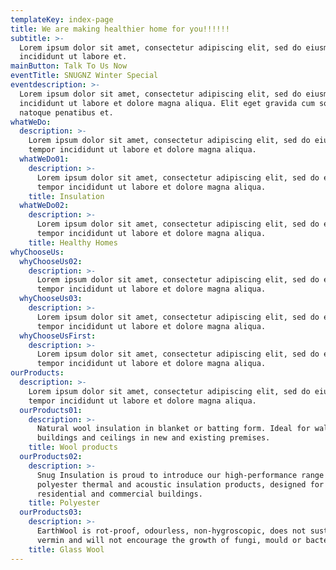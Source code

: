 ```yaml
---
templateKey: index-page
title: We are making healthier home for you!!!!!!
subtitle: >-
  Lorem ipsum dolor sit amet, consectetur adipiscing elit, sed do eiusmod tempor
  incididunt ut labore et.
mainButton: Talk To Us Now
eventTitle: SNUGNZ Winter Special
eventdescription: >-
  Lorem ipsum dolor sit amet, consectetur adipiscing elit, sed do eiusmod tempor
  incididunt ut labore et dolore magna aliqua. Elit eget gravida cum sociis
  natoque penatibus et.
whatWeDo:
  description: >-
    Lorem ipsum dolor sit amet, consectetur adipiscing elit, sed do eiusmod
    tempor incididunt ut labore et dolore magna aliqua.
  whatWeDo01:
    description: >-
      Lorem ipsum dolor sit amet, consectetur adipiscing elit, sed do eiusmod
      tempor incididunt ut labore et dolore magna aliqua.
    title: Insulation
  whatWeDo02:
    description: >-
      Lorem ipsum dolor sit amet, consectetur adipiscing elit, sed do eiusmod
      tempor incididunt ut labore et dolore magna aliqua.
    title: Healthy Homes
whyChooseUs:
  whyChooseUs02:
    description: >-
      Lorem ipsum dolor sit amet, consectetur adipiscing elit, sed do eiusmod
      tempor incididunt ut labore et dolore magna aliqua.
  whyChooseUs03:
    description: >-
      Lorem ipsum dolor sit amet, consectetur adipiscing elit, sed do eiusmod
      tempor incididunt ut labore et dolore magna aliqua.
  whyChooseUsFirst:
    description: >-
      Lorem ipsum dolor sit amet, consectetur adipiscing elit, sed do eiusmod
      tempor incididunt ut labore et dolore magna aliqua.
ourProducts:
  description: >-
    Lorem ipsum dolor sit amet, consectetur adipiscing elit, sed do eiusmod
    tempor incididunt ut labore et dolore magna aliqua.
  ourProducts01:
    description: >-
      Natural wool insulation in blanket or batting form. Ideal for walls of new
      buildings and ceilings in new and existing premises.
    title: Wool products
  ourProducts02:
    description: >-
      Snug Insulation is proud to introduce our high-performance range of 100%
      polyester thermal and acoustic insulation products, designed for the
      residential and commercial buildings.
    title: Polyester
  ourProducts03:
    description: >-
      EarthWool is rot-proof, odourless, non-hygroscopic, does not sustain
      vermin and will not encourage the growth of fungi, mould or bacteria.
    title: Glass Wool
---
```


